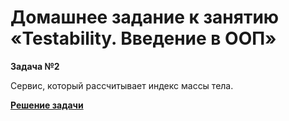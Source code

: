 # Домашнее задание к занятию «Testability. Введение в ООП»

**Задача  №2**

Cервис, который рассчитывает индекс массы тела.

[**Решение задачи**](https://github.com/Kozyavin/HW_2_TESTABILITY/tree/main/src)
